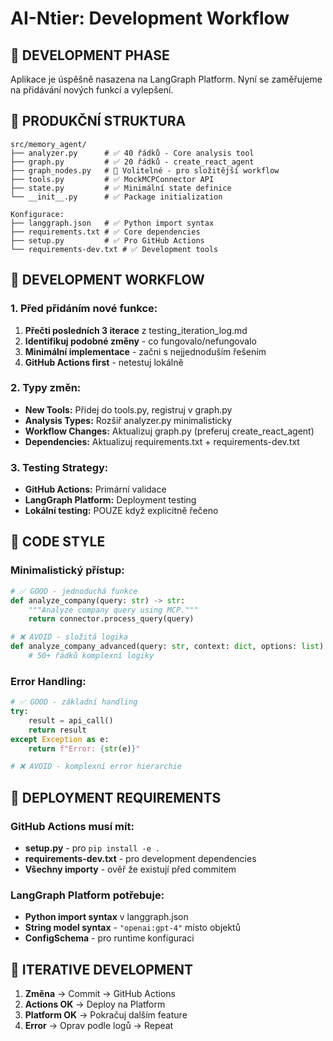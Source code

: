 # AI-Ntier: Development Workflow

## 🎯 DEVELOPMENT PHASE
Aplikace je úspěšně nasazena na LangGraph Platform. Nyní se zaměřujeme na přidávání nových funkcí a vylepšení.

## 📁 PRODUKČNÍ STRUKTURA
```
src/memory_agent/
├── analyzer.py      # ✅ 40 řádků - Core analysis tool
├── graph.py         # ✅ 20 řádků - create_react_agent
├── graph_nodes.py   # 🔄 Volitelné - pro složitější workflow
├── tools.py         # ✅ MockMCPConnector API
├── state.py         # ✅ Minimální state definice
└── __init__.py      # ✅ Package initialization

Konfigurace:
├── langgraph.json   # ✅ Python import syntax
├── requirements.txt # ✅ Core dependencies
├── setup.py         # ✅ Pro GitHub Actions
└── requirements-dev.txt # ✅ Development tools
```

## 🔧 DEVELOPMENT WORKFLOW

### 1. Před přidáním nové funkce:
1. **Přečti posledních 3 iterace** z testing_iteration_log.md
2. **Identifikuj podobné změny** - co fungovalo/nefungovalo
3. **Minimální implementace** - začni s nejjednoduším řešením
4. **GitHub Actions first** - netestuj lokálně

### 2. Typy změn:
- **New Tools:** Přidej do tools.py, registruj v graph.py
- **Analysis Types:** Rozšiř analyzer.py minimalisticky
- **Workflow Changes:** Aktualizuj graph.py (preferuj create_react_agent)
- **Dependencies:** Aktualizuj requirements.txt + requirements-dev.txt

### 3. Testing Strategy:
- **GitHub Actions:** Primární validace
- **LangGraph Platform:** Deployment testing
- **Lokální testing:** POUZE když explicitně řečeno

## 📝 CODE STYLE

### Minimalistický přístup:
```python
# ✅ GOOD - jednoduchá funkce
def analyze_company(query: str) -> str:
    """Analyze company query using MCP."""
    return connector.process_query(query)

# ❌ AVOID - složitá logika
def analyze_company_advanced(query: str, context: dict, options: list) -> dict:
    # 50+ řádků komplexní logiky
```

### Error Handling:
```python
# ✅ GOOD - základní handling
try:
    result = api_call()
    return result
except Exception as e:
    return f"Error: {str(e)}"

# ❌ AVOID - komplexní error hierarchie
```

## 🚨 DEPLOYMENT REQUIREMENTS

### GitHub Actions musí mít:
- **setup.py** - pro `pip install -e .`
- **requirements-dev.txt** - pro development dependencies
- **Všechny importy** - ověř že existují před commitem

### LangGraph Platform potřebuje:
- **Python import syntax** v langgraph.json
- **String model syntax** - `"openai:gpt-4"` místo objektů
- **ConfigSchema** - pro runtime konfiguraci

## 🔄 ITERATIVE DEVELOPMENT
1. **Změna** → Commit → GitHub Actions
2. **Actions OK** → Deploy na Platform
3. **Platform OK** → Pokračuj dalším feature
4. **Error** → Oprav podle logů → Repeat